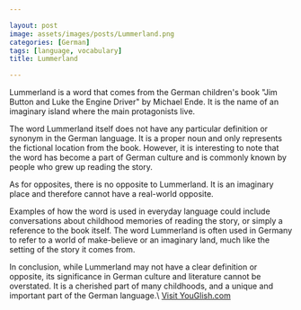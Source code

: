 ```yaml
---

layout: post
image: assets/images/posts/Lummerland.png
categories: [German]
tags: [language, vocabulary]
title: Lummerland

---
```


Lummerland is a word that comes from the German children's book "Jim Button and Luke the Engine Driver" by Michael Ende. It is the name of an imaginary island where the main protagonists live.

The word Lummerland itself does not have any particular definition or synonym in the German language. It is a proper noun and only represents the fictional location from the book. However, it is interesting to note that the word has become a part of German culture and is commonly known by people who grew up reading the story.

As for opposites, there is no opposite to Lummerland. It is an imaginary place and therefore cannot have a real-world opposite.

Examples of how the word is used in everyday language could include conversations about childhood memories of reading the story, or simply a reference to the book itself. The word Lummerland is often used in Germany to refer to a world of make-believe or an imaginary land, much like the setting of the story it comes from.

In conclusion, while Lummerland may not have a clear definition or opposite, its significance in German culture and literature cannot be overstated. It is a cherished part of many childhoods, and a unique and important part of the German language.\ <a id="yg-widget-0" class="youglish-widget" data-query="Lummerland" data-lang="german" data-components="8412" data-auto-start="0" data-bkg-color="theme_light" data-title="How%20to%20pronounce%20Lummerland%20in%20German"  rel="nofollow" href="https://youglish.com">Visit YouGlish.com</a><script async src="https://youglish.com/public/emb/widget.js" charset="utf-8"></script>